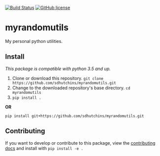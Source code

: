 [![Build Status](https://travis-ci.org/sdhutchins/random-utils.svg?branch=master)](https://travis-ci.org/sdhutchins/myrandomutils)
[![GitHub license](https://img.shields.io/github/license/sdhutchins/random-utils.svg)](https://github.com/sdhutchins/myrandomutils/blob/master/LICENSE)

# myrandomutils

My personal python utilities.

## Install
*This package is compatible with python 3.5 and up.*

1. Clone or download this repository. `git clone https://github.com/sdhutchins/myrandomutils.git`
2. Change to the downloaded repository's base directory. `cd myrandomutils`
3. `pip install .`

**OR**  
  
`pip install git+https://github.com/sdhutchins/myrandomutils.git`



## Contributing
If you want to develop or contribute to this package, view the [contributing docs](https://github.com/sdhutchins/myrandomutils/blob/master/CONTRIBUTING.rst) and install with `pip install -e .`


